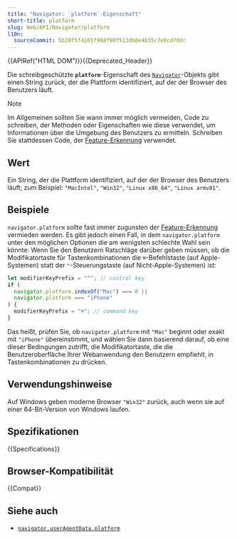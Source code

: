 ```yaml
---
title: "Navigator: `platform`-Eigenschaft"
short-title: platform
slug: Web/API/Navigator/platform
l10n:
  sourceCommit: 5b20f5f4265f988f80f513db0e4b35c7e0cd70dc
---
```


{{APIRef("HTML DOM")}}{{Deprecated_Header}}

Die schreibgeschützte **`platform`**-Eigenschaft des [`Navigator`](/de/docs/Web/API/Navigator)-Objekts gibt einen String zurück, der die Plattform identifiziert, auf der der Browser des Benutzers läuft.

> [!NOTE]
> Im Allgemeinen sollten Sie wann immer möglich vermeiden, Code zu schreiben, der Methoden oder Eigenschaften wie diese verwendet, um Informationen über die Umgebung des Benutzers zu ermitteln. Schreiben Sie stattdessen Code, der [Feature-Erkennung](/de/docs/Learn_web_development/Extensions/Testing/Feature_detection) verwendet.

## Wert

Ein String, der die Plattform identifiziert, auf der der Browser des Benutzers läuft; zum Beispiel: `"MacIntel"`, `"Win32"`, `"Linux x86_64"`, `"Linux armv81"`.

## Beispiele

`navigator.platform` sollte fast immer zugunsten der [Feature-Erkennung](/de/docs/Learn_web_development/Extensions/Testing/Feature_detection) vermieden werden. Es gibt jedoch einen Fall, in dem `navigator.platform` unter den möglichen Optionen die am wenigsten schlechte Wahl sein könnte: Wenn Sie den Benutzern Ratschläge darüber geben müssen, ob die Modifikatortaste für Tastenkombinationen die `⌘`-Befehlstaste (auf Apple-Systemen) statt der `⌃`-Steuerungstaste (auf Nicht-Apple-Systemen) ist:

```js
let modifierKeyPrefix = "^"; // control key
if (
  navigator.platform.indexOf("Mac") === 0 ||
  navigator.platform === "iPhone"
) {
  modifierKeyPrefix = "⌘"; // command key
}
```

Das heißt, prüfen Sie, ob `navigator.platform` mit `"Mac"` beginnt oder exakt mit `"iPhone"` übereinstimmt, und wählen Sie dann basierend darauf, ob eine dieser Bedingungen zutrifft, die Modifikatortaste, die die Benutzeroberfläche Ihrer Webanwendung den Benutzern empfiehlt, in Tastenkombinationen zu drücken.

## Verwendungshinweise

Auf Windows geben moderne Browser `"Win32"` zurück, auch wenn sie auf einer 64-Bit-Version von Windows laufen.

## Spezifikationen

{{Specifications}}

## Browser-Kompatibilität

{{Compat}}

## Siehe auch

- [`navigator.userAgentData.platform`](/de/docs/Web/API/NavigatorUAData/platform)
